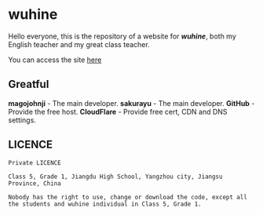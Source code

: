 # wuhine
Hello everyone, this is the repository of a website for ***wuhine***, both my English teacher and my great class teacher.

You can access the site [here](https://wuhine.us.kg)

## Greatful
**magojohnji** - The main developer.
**sakurayu** - The main developer.
**GitHub** - Provide the free host.
**CloudFlare** - Provide free cert, CDN and DNS settings.

## LICENCE
```
Private LICENCE

Class 5, Grade 1, Jiangdu High School, Yangzhou city, Jiangsu Province, China

Nobody has the right to use, change or download the code, except all the students and wuhine individual in Class 5, Grade 1.
```

